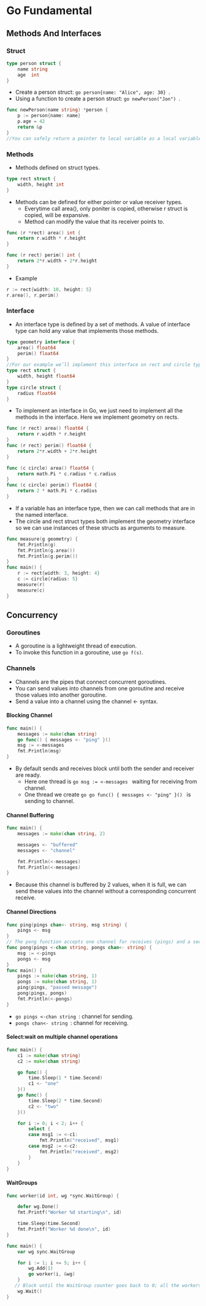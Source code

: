 # Go Fundamental  

## Methods And Interfaces  

### Struct  
```go
type person struct {
    name string
    age  int
}
```
* Create a person struct: ```go person{name: "Alice", age: 30} ```.  
* Using a function to create a person struct: ```go newPerson("Jon") ```.  

```go
func newPerson(name string) *person {
    p := person{name: name}
    p.age = 42
    return &p
}
//You can safely return a pointer to local variable as a local variable will survive the scope of the function.
```
### Methods
* Methods defined on struct types.  
```go
type rect struct {
    width, height int
}
```  
* Methods can be defined for either pointer or value receiver types.  
  * Everytime call area(), only poniter is copied, otherwise r struct is copied, will be expansive.  
  * Method can modify the value that its receiver points to.  

```go
func (r *rect) area() int {
    return r.width * r.height
}

func (r rect) perim() int {
    return 2*r.width + 2*r.height
}
```
* Example  
```go
r := rect{width: 10, height: 5}  
r.area(), r.perim()
```

### Interface  

* An interface type is defined by a set of methods. A value of interface type can hold any value that implements those methods.  

```go
type geometry interface {
    area() float64
    perim() float64
}
//For our example we’ll implement this interface on rect and circle types.
type rect struct {
    width, height float64
}
type circle struct {
    radius float64
}
```
* To implement an interface in Go, we just need to implement all the methods in the interface. Here we implement geometry on rects.  

```go
func (r rect) area() float64 {
    return r.width * r.height
}
func (r rect) perim() float64 {
    return 2*r.width + 2*r.height
}

func (c circle) area() float64 {
    return math.Pi * c.radius * c.radius
}
func (c circle) perim() float64 {
    return 2 * math.Pi * c.radius
}
``` 

* If a variable has an interface type, then we can call methods that are in the named interface.  
* The circle and rect struct types both implement the geometry interface so we can use instances of these structs as arguments to measure.    
```go
func measure(g geometry) {
    fmt.Println(g)
    fmt.Println(g.area())
    fmt.Println(g.perim())
}
func main() {
    r := rect{width: 3, height: 4}
    c := circle{radius: 5}
    measure(r)
    measure(c)
}
```

## Concurrency  

### Goroutines
* A goroutine is a lightweight thread of execution.  
* To invoke this function in a goroutine, use ```go f(s)```.  

### Channels  
* Channels are the pipes that connect concurrent goroutines.  
* You can send values into channels from one goroutine and receive those values into another goroutine.  
* Send a value into a channel using the channel <- syntax.  

#### Blocking Channel  
```go
func main() {
    messages := make(chan string)
    go func() { messages <- "ping" }()
    msg := <-messages
    fmt.Println(msg)
}
```
* By default sends and receives block until both the sender and receiver are ready.  
  * Here one thread is ```go msg := <-messages ``` waiting for receiving from channel.  
  * One thread we create ```go go func() { messages <- "ping" }() ``` is sending to channel.  

#### Channel Buffering  
```go
func main() {
    messages := make(chan string, 2)

    messages <- "buffered"
    messages <- "channel"

    fmt.Println(<-messages)
    fmt.Println(<-messages)
}
```
* Because this channel is buffered by 2 values, when it is full, we can send these values into the channel without a corresponding concurrent receive.  

#### Channel Directions
```go
func ping(pings chan<- string, msg string) {
    pings <- msg
}
// The pong function accepts one channel for receives (pings) and a second for sends (pongs).
func pong(pings <-chan string, pongs chan<- string) {
    msg := <-pings
    pongs <- msg
}
func main() {
    pings := make(chan string, 1)
    pongs := make(chan string, 1)
    ping(pings, "passed message")
    pong(pings, pongs)
    fmt.Println(<-pongs)
}
```
* ```go pings <-chan string ```: channel for sending.    
* ```pongs chan<- string ```: channel for receiving.  

#### Select:wait on multiple channel operations

```go
func main() {
    c1 := make(chan string)
    c2 := make(chan string)

    go func() {
        time.Sleep(1 * time.Second)
        c1 <- "one"
    }()
    go func() {
        time.Sleep(2 * time.Second)
        c2 <- "two"
    }()

    for i := 0; i < 2; i++ {
        select {
        case msg1 := <-c1:
            fmt.Println("received", msg1)
        case msg2 := <-c2:
            fmt.Println("received", msg2)
        }
    }
}
```
#### WaitGroups
```go
func worker(id int, wg *sync.WaitGroup) {

    defer wg.Done()
    fmt.Printf("Worker %d starting\n", id)

    time.Sleep(time.Second)
    fmt.Printf("Worker %d done\n", id)
}

func main() {
    var wg sync.WaitGroup

    for i := 1; i <= 5; i++ {
        wg.Add(1)
        go worker(i, &wg)
    }
   // Block until the WaitGroup counter goes back to 0; all the workers notified they’re done.
    wg.Wait()
}
```